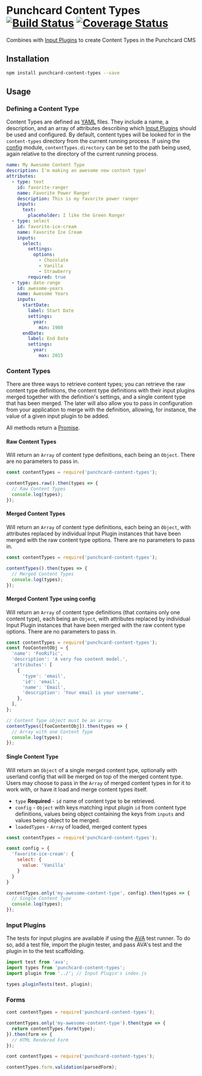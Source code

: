 # Punchcard Content Types [![Build Status](https://travis-ci.org/punchcard-cms/content-types.svg?branch=master)](https://travis-ci.org/punchcard-cms/content-types) [![Coverage Status](https://coveralls.io/repos/github/punchcard-cms/content-types/badge.svg?branch=master)](https://coveralls.io/github/punchcard-cms/content-types?branch=master)

Combines with [Input Plugins](https://www.npmjs.com/browse/keyword/input-plugin) to create Content Types in the Punchcard CMS

## Installation

```bash
npm install punchcard-content-types --save
```

## Usage

### Defining a Content Type

Content Types are defined as [YAML](http://yaml.org/) files. They include a name, a description, and an array of attributes describing which [Input Plugins](https://www.npmjs.com/browse/keyword/input-plugin) should be used and configured. By default, content types will be looked for in the `content-types` directory from the current running process. If using the [config](https://www.npmjs.com/package/config) module, `contentTypes.directory` can be set to the path being used, again relative to the directory of the current running process.

```yaml
name: My Awesome Content Type
description: I'm making an awesome new content type!
attributes:
  - type: text
    id: favorite-ranger
    name: Favorite Power Ranger
    description: This is my favorite power ranger
    inputs:
      text:
        placeholder: I like the Green Ranger
  - type: select
    id: favorite-ice-cream
    name: Favorite Ice Cream
    inputs:
      select:
        settings:
          options:
            - Chocolate
            - Vanilla
            - Strawberry
        required: true
  - type: date-range
    id: awesome-years
    name: Awesome Years
    inputs:
      startDate:
        label: Start Date
        settings:
          year:
            min: 1980
      endDate:
        label: End Date
        settings:
          year:
            max: 2015
```

### Content Types

There are three ways to retrieve content types; you can retrieve the raw content type definitions, the content type definitions with their input plugins merged together with the definition's settings, and a single content type that has been merged. The later will also allow you to pass in configuration from your application to merge with the definition, allowing, for instance, the value of a given input plugin to be added.

All methods return a [Promise](https://developer.mozilla.org/en-US/docs/Web/JavaScript/Reference/Global_Objects/Promise).

#### Raw Content Types

Will return an `Array` of content type definitions, each being an `Object`. There are no parameters to pass in.

```javascript
const contentTypes = require('punchcard-content-types');

contentTypes.raw().then(types => {
  // Raw Content Types
  console.log(types);
});
```

#### Merged Content Types

Will return an `Array` of content type definitions, each being an `Object`, with attributes replaced by individual Input Plugin instances that have been merged with the raw content type options. There are no parameters to pass in.

```javascript
const contentTypes = require('punchcard-content-types');

contentTypes().then(types => {
  // Merged Content Types
  console.log(types);
});
```

#### Merged Content Type using config

Will return an `Array` of content type definitions (that contains only one content type), each being an `Object`, with attributes replaced by individual Input Plugin instances that have been merged with the raw content type options. There are no parameters to pass in.

```javascript
const contentTypes = require('punchcard-content-types');
const fooContentObj = {
  'name': 'FooRific',
  'description': 'A very foo content model.',
  'attributes': [
    {
      'type': 'email',
      'id': 'email',
      'name': 'Email',
      'description': 'Your email is your username',
    },
  ],
};

// Content Type object must be an array
contentTypes([fooContentObj]).then(types => {
  // Array with one Content Type
  console.log(types);
});
```

#### Single Content Type

Will return an `Object` of a single merged content type, optionally with userland config that will be merged on top of the merged content type. Users may choose to pass in the `Array` of merged content types in for it to work with, or have it load and merge content types itself.

* `type` **Required** - `id` name of content type to be retrieved.
* `config` - `Object` with keys matching input plugin `id` from content type definitions, values being object containing the keys from `inputs` and values being object to be merged.
* `loadedTypes` - `Array` of loaded, merged content types


```javascript
const contentTypes = require('punchcard-content-types');

const config = {
  'favorite-ice-cream': {
    select: {
      value: 'Vanilla'
    }
  }
}

contentTypes.only('my-awesome-content-type', config).then(types => {
  // Single Content Type
  console.log(types);
});
```

### Input Plugins

The tests for input plugins are available if using the [AVA](https://github.com/sindresorhus/ava) test runner. To do so, add a test file, import the plugin tester, and pass AVA's test and the plugin in to the test scaffolding.

```javascript
import test from 'ava';
import types from 'punchcard-content-types';
import plugin from '../'; // Input Plugin's index.js

types.pluginTests(test, plugin);
```

### Forms

```javascript
cont contentTypes = require('punchcard-content-types');

contentTypes.only('my-awesome-content-type').then(type => {
  return contentTypes.form(type);
}).then(form => {
  // HTML Rendered Form
});
```

```javascript
cont contentTypes = require('punchcard-content-types');

contentTypes.form.validation(parsedForm);
```

